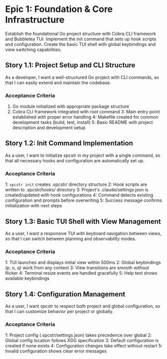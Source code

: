 # Epic 1: Foundation & Core Infrastructure

Establish the foundational Go project structure with Cobra CLI framework and Bubbletea TUI. Implement the init command that sets up hook scripts and configuration. Create the basic TUI shell with global keybindings and view switching capabilities.

## Story 1.1: Project Setup and CLI Structure

As a developer,
I want a well-structured Go project with CLI commands,
so that I can easily extend and maintain the codebase.

### Acceptance Criteria
1. Go module initialized with appropriate package structure
2. Cobra CLI framework integrated with root command
3: Main entry point established with proper error handling
4: Makefile created for common development tasks (build, test, install)
5: Basic README with project description and development setup

## Story 1.2: Init Command Implementation

As a user,
I want to initialize spcstr in my project with a single command,
so that all necessary hooks and configuration are automatically set up.

### Acceptance Criteria
1: `spcstr init` creates .spcstr/ directory structure
2: Hook scripts are written to .spcstr/hooks/ directory
3: Project's .claude/settings.json is created/updated with hook configurations
4: Command detects existing configuration and prompts before overwriting
5: Success message confirms initialization with next steps

## Story 1.3: Basic TUI Shell with View Management

As a user,
I want a responsive TUI with keyboard navigation between views,
so that I can switch between planning and observability modes.

### Acceptance Criteria
1: TUI launches and displays initial view within 500ms
2: Global keybindings (p, o, q) work from any context
3: View transitions are smooth without flicker
4: Terminal resize events are handled gracefully
5: Help text shows available keybindings

## Story 1.4: Configuration Management

As a user,
I want spcstr to respect both project and global configuration,
so that I can customize behavior per project or globally.

### Acceptance Criteria
1: Project config (.spcstr/settings.json) takes precedence over global
2: Global config location follows XDG specification
3: Default configuration is created if none exists
4: Configuration changes take effect without restart
5: Invalid configuration shows clear error messages
